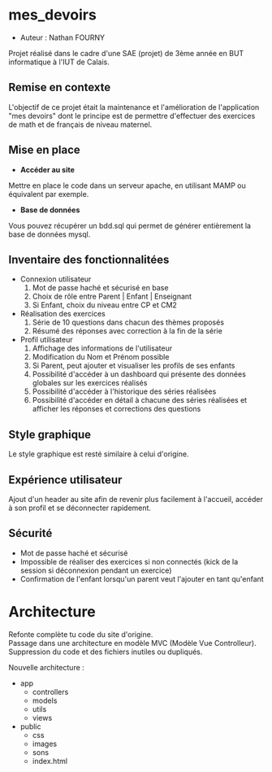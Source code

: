 # mes_devoirs

* Auteur : Nathan FOURNY

Projet réalisé dans le cadre d'une SAE (projet) de 3ème année en BUT informatique à l'IUT de Calais.

## Remise en contexte

L'objectif de ce projet était la maintenance et l'amélioration de l'application "mes devoirs" dont le principe est de permettre d'effectuer des exercices de math et de français de niveau maternel.  

## Mise en place

* **Accéder au site**

Mettre en place le code dans un serveur apache, en utilisant MAMP ou équivalent par exemple.

* **Base de données**

Vous pouvez récupérer un bdd.sql qui permet de générer entièrement la base de données mysql.

## Inventaire des fonctionnalitées

* Connexion utilisateur
    1. Mot de passe haché et sécurisé en base
    2. Choix de rôle entre Parent | Enfant | Enseignant
    3. Si Enfant, choix du niveau entre CP et CM2
* Réalisation des exercices
    1. Série de 10 questions dans chacun des thèmes proposés
    2. Résumé des réponses avec correction à la fin de la série
* Profil utilisateur
    1. Affichage des informations de l'utilisateur
    2. Modification du Nom et Prénom possible
    3. Si Parent, peut ajouter et visualiser les profils de ses enfants
    4. Possibilité d'accéder à un dashboard qui présente des données globales sur les exercices réalisés
    5. Possibilité d'accéder à l'historique des séries réalisées
    6. Possibilité d'accéder en détail à chacune des séries réalisées et afficher les réponses et corrections des questions

## Style graphique

Le style graphique est resté similaire à celui d'origine.

## Expérience utilisateur

Ajout d'un header au site afin de revenir plus facilement à l'accueil, accéder à son profil et se déconnecter rapidement.

## Sécurité

* Mot de passe haché et sécurisé
* Impossible de réaliser des exercices si non connectés (kick de la session si déconnexion pendant un exercice)
* Confirmation de l'enfant lorsqu'un parent veut l'ajouter en tant qu'enfant

# Architecture

Refonte complète tu code du site d'origine.  
Passage dans une architecture en modèle MVC (Modèle Vue Controlleur).  
Suppression du code et des fichiers inutiles ou dupliqués.  

Nouvelle architecture :

- app
  - controllers
  - models
  - utils
  - views
- public
  - css
  - images
  - sons
  - index.html
